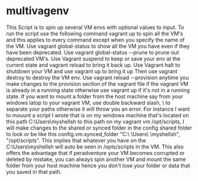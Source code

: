 # multivagenv
This Script is to spin up several VM envs with optional values to input.
To run the script use the following command vagrant up to spin all the VM's and this applies to every command except when you specify the name of the VM.
Use vagrant global-status to show all the VM you have even if they have been deprecated.
Use vagrant global-status --prune to prune out deprecated VM's.
Use Vagrant suspend to keep or save your env at the current state and vagrant reload to bring it back up.
Use Vagrant halt to shutdown your VM and use vagrant up to bring it up
Then use vagrant destroy to destroy the VM env.
Use vagrant reload --provision anytime you make changes to the provision section of the vagrant file if the vagrant VM is already in a running state otherwise use vagrant up if it's not in a running state.
If you want to mount a folder from the host machine say from your windows latop to your vagrant VM, use double backward slash, \\ to separate your paths otherwise it will throw you an error. For instance I want to mouunt a script I wrote that is on my windows machine that's located on this path C:\Users\myshellsh to this path on my vagrant vm /opt/scripts, I will make changes to the shared or synced folder in the config shared folder to look or be like this config.vm.synced_folder "C:\ \Users\ \myshellsh", "/opt/scripts". This implies that whatever you have on the C:\Users\myshellsh will auto be seen in /opts/scripts in the VM. This also offers the advantage that if peradventure your VM becomes corrupted or deleted by mistake, you can always spin another VM and mount the same folder from your host machine hence you don't lose your folder or data that you saved in that path.
